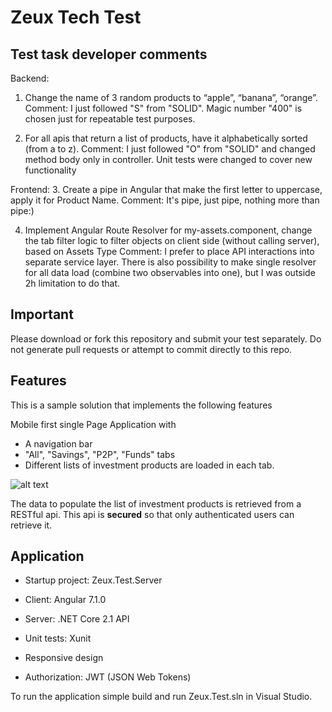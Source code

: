# Zeux Tech Test

## Test task developer comments
Backend:

1. Change the name of 3 random products to “apple”, “banana”, “orange”.
Comment: I just followed  "S" from "SOLID". Magic number "400" is chosen just for repeatable test purposes. 

2. For all apis that return a list of products, have it alphabetically sorted (from a to z).
Comment: I just followed  "О" from "SOLID" and changed method body only in controller. Unit tests were changed to cover new functionality

Frontend:
3. Create a pipe in Angular that make the first letter to uppercase, apply it for Product Name.
Comment: It's pipe, just pipe, nothing more than pipe:)

4. Implement Angular Route Resolver for my-assets.component, change the tab filter logic to filter objects on client side (without calling server), based on Assets Type
Comment: I prefer to place API interactions into separate service layer. There is also possibility to make single resolver for all data load (combine two observables into one), but I was outside 2h limitation to do that.

## Important
Please download or fork this repository and submit your test separately. Do not generate pull requests or attempt to commit directly to this repo.

## Features
This is a sample solution that implements the following features

Mobile first single Page Application with
- A navigation bar
- "All", "Savings", "P2P", "Funds" tabs
- Different lists of investment products are loaded in each tab.

![alt text](http://bit.ly/2EzzpXo)

The data to populate the list of investment products is retrieved from a RESTful api. This api is **secured** so that only authenticated users can retrieve it. 

## Application
- Startup project: Zeux.Test.Server

- Client: Angular 7.1.0
- Server: .NET Core 2.1 API
- Unit tests: Xunit
- Responsive design
- Authorization: JWT (JSON Web Tokens)

To run the application simple build and run Zeux.Test.sln in Visual Studio.
